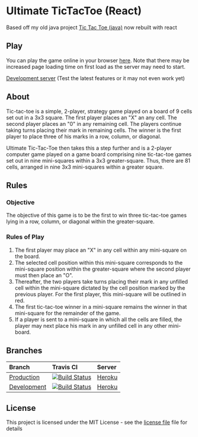 # Ultimate TicTacToe (React)

Based off my old java project [Tic Tac Toe (java)](https://github.com/roryclaasen/TicTacToe) now rebuilt with react

## Play

You can play the game online in your browser [here](https://roryclaasen.github.io/ReactTicTacToe).
Note that there may be increased page loading time on first load as the server may need to start.

[Development server](https://roryclaasen.github.io/ReactTicTacToe-dev) (Test the latest features or it may not even work yet)

## About

Tic-tac-toe is a simple, 2-player, strategy game played on a board of 9 cells set out in a 3x3 square. 
The first player
places an "X" an any cell.
The second player places an "0" in any remaining cell. The players continue taking turns placing their mark in remaining cells.
The winner is the first player to place three of his marks in a row, column, or diagonal.

Ultimate Tic-Tac-Toe then takes this a step further and is a 2-player computer game played on a game board comprising nine tic-tac-toe games set out in nine mini-squares within a 3x3 greater-square. 
Thus, there are 81 cells, arranged in nine 3x3 mini-squares within a greater square.

## Rules

### Objective

The objective of this game is to be the first to win three tic-tac-toe games lying in a row, column, or diagonal within the greater-square.

### Rules of Play

1. The first player may place an "X" in any cell within any mini-square on the board.  
2. The selected cell position within this mini-square corresponds to the mini-square position within the greater-square where the second player must then place an "O".
3. Thereafter, the two players take turns placing their mark in any unfilled cell within the mini-square dictated by the cell position marked by the previous player.  For the first player, this mini-square will be outlined in red.
4. The first tic-tac-toe winner in a mini-square remains the winner in that mini-square for the remainder of the game.
5. If a player is sent to a mini-square in which all the cells are filled, the player may next place his mark in any unfilled cell in any other mini-board.

## Branches

| Branch | Travis CI | Server |
|:-------|:----------|:-------|
| [Production](https://github.com/roryclaasen/ReactTicTacToe/tree/dev) | [![Build Status][CI-master]](https://travis-ci.org/roryclaasen/ReactTicTacToe) | [Heroku](https://roryclaasen.github.io/ReactTicTacToe) |
| [Development](https://github.com/roryclaasen/ReactTicTacToe/tree/dev)    | [![Build Status][CI-dev]](https://travis-ci.org/roryclaasen/ReactTicTacToe) | [Heroku](https://roryclaasen.github.io/ReactTicTacToe-dev) |

## License

This project is licensed under the MIT License - see the [license file](LICENSE.md) file for details

[CI-master]: https://travis-ci.org/roryclaasen/ReactTicTacToe.svg?branch=master "Travis CI"
[CI-dev]: https://travis-ci.org/roryclaasen/ReactTicTacToe.svg?branch=dev "Travis CI"
